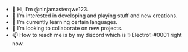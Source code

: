 - 👋 Hi, I’m @ninjamasterqwe123.
- 👀 I’m interested in developing and playing stuff and new creations.
- 🌱 I’m currently learning certain languages.
- 💞️ I’m looking to collaborate on new projects.
- 📫 How to reach me is by my discord which is ✨Electro✨#0001 right now.

<!---
ninjamasterqwe123/ninjamasterqwe123 is a ✨ special ✨ repository because its `README.md` (this file) appears on your GitHub profile.
You can click the Preview link to take a look at your changes.
--->
